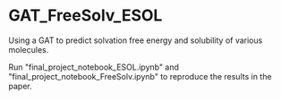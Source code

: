 # GAT_FreeSolv_ESOL
Using a GAT to predict solvation free energy and solubility of various molecules.

Run "final_project_notebook_ESOL.ipynb" and "final_project_notebook_FreeSolv.ipynb" to reproduce the results in the paper.
